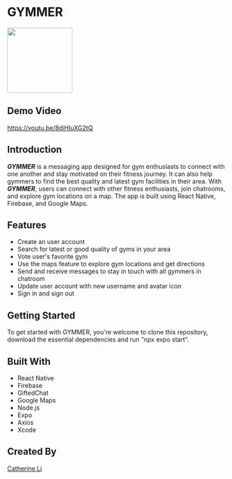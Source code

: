 # GYMMER
<img src="https://user-images.githubusercontent.com/113735691/224503556-d4835b0d-f760-4b53-ba81-a359e7941b51.png" width="150" height="150">

## Demo Video
https://youtu.be/8diHIuXG2tQ

## Introduction
***GYMMER*** is a messaging app designed for gym enthusiasts to connect with one another and stay motivated on their fitness journey. It can also help gymmers to find the best quality and latest gym facilities in their area. With ***GYMMER***, users can connect with other fitness enthusiasts, join chatrooms, and explore gym locations on a map. The app is built using React Native, Firebase, and Google Maps.

## Features
- Create an user account <br />
- Search for latest or good quality of gyms in your area <br />
- Vote user's favorite gym <br />
- Use the maps feature to explore gym locations and get directions <br />
- Send and receive messages to stay in touch with all gymmers in chatroom <br />
- Update user account with new username and avatar icon <br />
- Sign in and sign out

## Getting Started
To get started with GYMMER, you're welcome to clone this repository, download the essential dependencies and run "npx expo start".

##  Built With
- React Native <br />
- Firebase <br />
- GiftedChat <br /> 
- Google Maps <br />
- Node.js <br />
- Expo <br />
- Axios <br />
- Xcode 

## Created By
[Catherine Li](https://github.com/manheicatherine)
